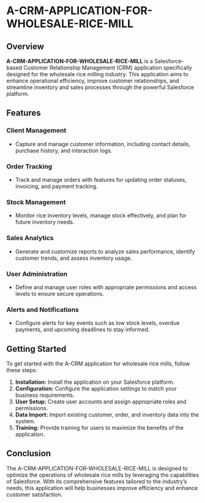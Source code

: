 # A-CRM-APPLICATION-FOR-WHOLESALE-RICE-MILL

## Overview
**A-CRM-APPLICATION-FOR-WHOLESALE-RICE-MILL** is a Salesforce-based Customer Relationship Management (CRM) application specifically designed for the wholesale rice milling industry. This application aims to enhance operational efficiency, improve customer relationships, and streamline inventory and sales processes through the powerful Salesforce platform.

## Features

### Client Management
- Capture and manage customer information, including contact details, purchase history, and interaction logs.

### Order Tracking
- Track and manage orders with features for updating order statuses, invoicing, and payment tracking.

### Stock Management
- Monitor rice inventory levels, manage stock effectively, and plan for future inventory needs.

### Sales Analytics
- Generate and customize reports to analyze sales performance, identify customer trends, and assess inventory usage.

### User Administration
- Define and manage user roles with appropriate permissions and access levels to ensure secure operations.

### Alerts and Notifications
- Configure alerts for key events such as low stock levels, overdue payments, and upcoming deadlines to stay informed.

## Getting Started
To get started with the A-CRM application for wholesale rice mills, follow these steps:
1. **Installation:** Install the application on your Salesforce platform.
2. **Configuration:** Configure the application settings to match your business requirements.
3. **User Setup:** Create user accounts and assign appropriate roles and permissions.
4. **Data Import:** Import existing customer, order, and inventory data into the system.
5. **Training:** Provide training for users to maximize the benefits of the application.

## Conclusion
The A-CRM-APPLICATION-FOR-WHOLESALE-RICE-MILL is designed to optimize the operations of wholesale rice mills by leveraging the capabilities of Salesforce. With its comprehensive features tailored to the industry’s needs, this application will help businesses improve efficiency and enhance customer satisfaction.
